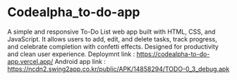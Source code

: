 # Codealpha_to-do-app
A simple and responsive To-Do List web app built with HTML, CSS, and JavaScript. It allows users to add, edit, and delete tasks, track progress, and celebrate completion with confetti effects. Designed for productivity and clean user experience.
Deploymnt link :  https://codealpha-to-do-app.vercel.app/
Android app link : https://ncdn2.swing2app.co.kr/public/APK/14858294/TODO-0_3_debug.apk
